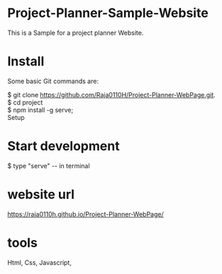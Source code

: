# Project-Planner-Sample-Website


This is a Sample for a project planner Website.


# Install

Some basic Git commands are:

$ git clone https://github.com/Raja0110H/Project-Planner-WebPage.git.            
$ cd project             
$ npm install -g serve;      
Setup


# Start development
$ type "serve" -- in terminal 

  
# website url  

https://raja0110h.github.io/Project-Planner-WebPage/

# tools

Html,
Css,
Javascript,
  


